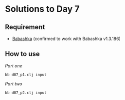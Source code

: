 # Solutions to Day 7

## Requirement

* [Babashka](https://babashka.org/) (confirmed to work with Babashka v1.3.186)

## How to use

*Part one*

```console
bb d07_p1.clj input
```

*Part two*

```console
bb d07_p2.clj input
```
